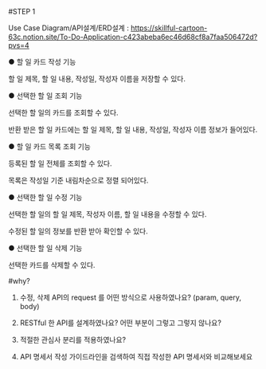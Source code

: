 #STEP 1

Use Case Diagram/API설계/ERD설계
   : https://skillful-cartoon-63c.notion.site/To-Do-Application-c423abeba6ec46d68cf8a7faa506472d?pvs=4




● 할 일 카드 작성 기능

할 일 제목, 할 일 내용, 작성일, 작성자 이름을 저장할 수 있다.

● 선택한 할 일 조회 기능

선택한 할 일의 카드를 조회할 수 있다.

반환 받은 할 일 카드에는 할 일 제목, 할 일 내용, 작성일, 작성자 이름 정보가 들어있다.

● 할 일 카드 목록 조회 기능

등록된 할 일 전체를 조회할 수 있다.

목록은 작성일 기준 내림차순으로 정렬 되어있다.

● 선택한 할 일 수정 기능

선택한 할 일의 할 일 제목, 작성자 이름, 할 일 내용을 수정할 수 있다.

수정된 할 일의 정보를 반환 받아 확인할 수 있다.

● 선택한 할 일 삭제 기능

선택한 카드를 삭제할 수 있다.


#why?

1. 수정, 삭제 API의 request 를 어떤 방식으로 사용하였나요? (param, query, body)

2.  RESTful 한 API를 설계하였나요? 어떤 부분이 그렇고 그렇지 않나요?

3.  적절한 관심사 분리를 적용하였나요?

4. API 명세서 작성 가이드라인을 검색하여 직접 작성한 API 명세서와 비교해보세요 
